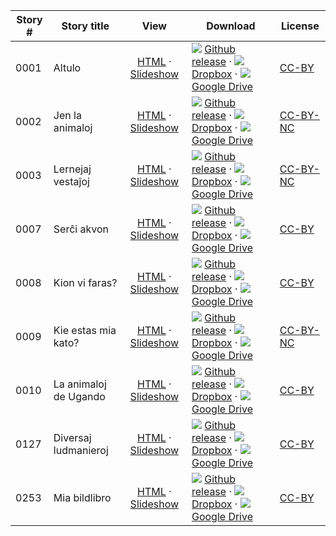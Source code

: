 Story #  | Story title | View | Download | License
-------- | -----------  |:-------:| ---------------- | -------
0001 | Altulo | [HTML](https://global-asp.github.io/stories/eo/0001_altulo.html) · [Slideshow](https://global-asp.github.io/stories/eo/0001_altulo_slides.html) | ![](https://cloud.githubusercontent.com/assets/9295750/9483128/0e089e5e-4b51-11e5-98ca-6da5cef156a7.png) [Github release](https://github.com/global-asp/global-asp/releases/download/v1.0/eo.zip) · ![](https://avatars0.githubusercontent.com/u/559357?v=3&s=24) [Dropbox](https://www.dropbox.com/s/dk511xogcxmgs16/eo.zip) · ![](https://cloud.githubusercontent.com/assets/9295750/9473522/1d6fdde4-4b10-11e5-98f5-aa6c6b04a08e.png) [Google Drive](https://drive.google.com/file/d/0B59ZADK9EsbsVzMwY2Utb3FZdzA/view?usp=sharing) | [CC-BY](https://creativecommons.org/licenses/by/3.0/)
0002 | Jen la animaloj | [HTML](https://global-asp.github.io/stories/eo/0002_jen-la-animaloj.html) · [Slideshow](https://global-asp.github.io/stories/eo/0002_jen-la-animaloj_slides.html) | ![](https://cloud.githubusercontent.com/assets/9295750/9483128/0e089e5e-4b51-11e5-98ca-6da5cef156a7.png) [Github release](https://github.com/global-asp/global-asp/releases/download/v1.0/eo.zip) · ![](https://avatars0.githubusercontent.com/u/559357?v=3&s=24) [Dropbox](https://www.dropbox.com/s/dk511xogcxmgs16/eo.zip) · ![](https://cloud.githubusercontent.com/assets/9295750/9473522/1d6fdde4-4b10-11e5-98f5-aa6c6b04a08e.png) [Google Drive](https://drive.google.com/file/d/0B59ZADK9EsbsVzMwY2Utb3FZdzA/view?usp=sharing) | [CC-BY-NC](http://creativecommons.org/licenses/by-nc/3.0/)
0003 | Lernejaj vestaĵoj | [HTML](https://global-asp.github.io/stories/eo/0003_lernejaj-vestaĵoj.html) · [Slideshow](https://global-asp.github.io/stories/eo/0003_lernejaj-vestaĵoj_slides.html) | ![](https://cloud.githubusercontent.com/assets/9295750/9483128/0e089e5e-4b51-11e5-98ca-6da5cef156a7.png) [Github release](https://github.com/global-asp/global-asp/releases/download/v1.0/eo.zip) · ![](https://avatars0.githubusercontent.com/u/559357?v=3&s=24) [Dropbox](https://www.dropbox.com/s/dk511xogcxmgs16/eo.zip) · ![](https://cloud.githubusercontent.com/assets/9295750/9473522/1d6fdde4-4b10-11e5-98f5-aa6c6b04a08e.png) [Google Drive](https://drive.google.com/file/d/0B59ZADK9EsbsVzMwY2Utb3FZdzA/view?usp=sharing) | [CC-BY-NC](http://creativecommons.org/licenses/by-nc/3.0/)
0007 | Serĉi akvon | [HTML](https://global-asp.github.io/stories/eo/0007_serĉi-akvon.html) · [Slideshow](https://global-asp.github.io/stories/eo/0007_serĉi-akvon_slides.html) | ![](https://cloud.githubusercontent.com/assets/9295750/9483128/0e089e5e-4b51-11e5-98ca-6da5cef156a7.png) [Github release](https://github.com/global-asp/global-asp/releases/download/v1.0/eo.zip) · ![](https://avatars0.githubusercontent.com/u/559357?v=3&s=24) [Dropbox](https://www.dropbox.com/s/dk511xogcxmgs16/eo.zip) · ![](https://cloud.githubusercontent.com/assets/9295750/9473522/1d6fdde4-4b10-11e5-98f5-aa6c6b04a08e.png) [Google Drive](https://drive.google.com/file/d/0B59ZADK9EsbsVzMwY2Utb3FZdzA/view?usp=sharing) | [CC-BY](https://creativecommons.org/licenses/by/3.0/)
0008 | Kion vi faras? | [HTML](https://global-asp.github.io/stories/eo/0008_kion-vi-faras.html) · [Slideshow](https://global-asp.github.io/stories/eo/0008_kion-vi-faras_slides.html) | ![](https://cloud.githubusercontent.com/assets/9295750/9483128/0e089e5e-4b51-11e5-98ca-6da5cef156a7.png) [Github release](https://github.com/global-asp/global-asp/releases/download/v1.0/eo.zip) · ![](https://avatars0.githubusercontent.com/u/559357?v=3&s=24) [Dropbox](https://www.dropbox.com/s/dk511xogcxmgs16/eo.zip) · ![](https://cloud.githubusercontent.com/assets/9295750/9473522/1d6fdde4-4b10-11e5-98f5-aa6c6b04a08e.png) [Google Drive](https://drive.google.com/file/d/0B59ZADK9EsbsVzMwY2Utb3FZdzA/view?usp=sharing) | [CC-BY](https://creativecommons.org/licenses/by/3.0/)
0009 | Kie estas mia kato? | [HTML](https://global-asp.github.io/stories/eo/0009_kie-estas-mia-kato.html) · [Slideshow](https://global-asp.github.io/stories/eo/0009_kie-estas-mia-kato_slides.html) | ![](https://cloud.githubusercontent.com/assets/9295750/9483128/0e089e5e-4b51-11e5-98ca-6da5cef156a7.png) [Github release](https://github.com/global-asp/global-asp/releases/download/v1.0/eo.zip) · ![](https://avatars0.githubusercontent.com/u/559357?v=3&s=24) [Dropbox](https://www.dropbox.com/s/dk511xogcxmgs16/eo.zip) · ![](https://cloud.githubusercontent.com/assets/9295750/9473522/1d6fdde4-4b10-11e5-98f5-aa6c6b04a08e.png) [Google Drive](https://drive.google.com/file/d/0B59ZADK9EsbsVzMwY2Utb3FZdzA/view?usp=sharing) | [CC-BY-NC](http://creativecommons.org/licenses/by-nc/3.0/)
0010 | La animaloj de Ugando | [HTML](https://global-asp.github.io/stories/eo/0010_la-animaloj-de-ugando.html) · [Slideshow](https://global-asp.github.io/stories/eo/0010_la-animaloj-de-ugando_slides.html) | ![](https://cloud.githubusercontent.com/assets/9295750/9483128/0e089e5e-4b51-11e5-98ca-6da5cef156a7.png) [Github release](https://github.com/global-asp/global-asp/releases/download/v1.0/eo.zip) · ![](https://avatars0.githubusercontent.com/u/559357?v=3&s=24) [Dropbox](https://www.dropbox.com/s/dk511xogcxmgs16/eo.zip) · ![](https://cloud.githubusercontent.com/assets/9295750/9473522/1d6fdde4-4b10-11e5-98f5-aa6c6b04a08e.png) [Google Drive](https://drive.google.com/file/d/0B59ZADK9EsbsVzMwY2Utb3FZdzA/view?usp=sharing) | [CC-BY](https://creativecommons.org/licenses/by/3.0/)
0127 | Diversaj ludmanieroj | [HTML](https://global-asp.github.io/stories/eo/0127_diversaj-ludmanieroj.html) · [Slideshow](https://global-asp.github.io/stories/eo/0127_diversaj-ludmanieroj_slides.html) | ![](https://cloud.githubusercontent.com/assets/9295750/9483128/0e089e5e-4b51-11e5-98ca-6da5cef156a7.png) [Github release](https://github.com/global-asp/global-asp/releases/download/v1.0/eo.zip) · ![](https://avatars0.githubusercontent.com/u/559357?v=3&s=24) [Dropbox](https://www.dropbox.com/s/dk511xogcxmgs16/eo.zip) · ![](https://cloud.githubusercontent.com/assets/9295750/9473522/1d6fdde4-4b10-11e5-98f5-aa6c6b04a08e.png) [Google Drive](https://drive.google.com/file/d/0B59ZADK9EsbsVzMwY2Utb3FZdzA/view?usp=sharing) | [CC-BY](https://creativecommons.org/licenses/by/3.0/)
0253 | Mia bildlibro | [HTML](https://global-asp.github.io/stories/eo/0253_mia_bildlibro.html) · [Slideshow](https://global-asp.github.io/stories/eo/0253_mia_bildlibro_slides.html) | ![](https://cloud.githubusercontent.com/assets/9295750/9483128/0e089e5e-4b51-11e5-98ca-6da5cef156a7.png) [Github release](https://github.com/global-asp/global-asp/releases/download/v1.0/eo.zip) · ![](https://avatars0.githubusercontent.com/u/559357?v=3&s=24) [Dropbox](https://www.dropbox.com/s/dk511xogcxmgs16/eo.zip) · ![](https://cloud.githubusercontent.com/assets/9295750/9473522/1d6fdde4-4b10-11e5-98f5-aa6c6b04a08e.png) [Google Drive](https://drive.google.com/file/d/0B59ZADK9EsbsVzMwY2Utb3FZdzA/view?usp=sharing) | [CC-BY](https://creativecommons.org/licenses/by/3.0/)
